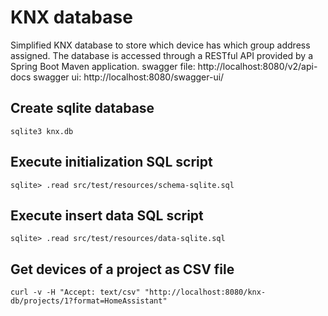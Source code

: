 # KNX database

Simplified KNX database to store which device has which group address assigned.
The database is accessed through a RESTful API provided by a Spring Boot Maven application.
swagger file: http://localhost:8080/v2/api-docs
swagger ui: http://localhost:8080/swagger-ui/

## Create sqlite database
```
sqlite3 knx.db
```

## Execute initialization SQL script
```
sqlite> .read src/test/resources/schema-sqlite.sql
```
## Execute insert data SQL script
```
sqlite> .read src/test/resources/data-sqlite.sql
```

## Get devices of a project as CSV file
```
curl -v -H "Accept: text/csv" "http://localhost:8080/knx-db/projects/1?format=HomeAssistant"
```
